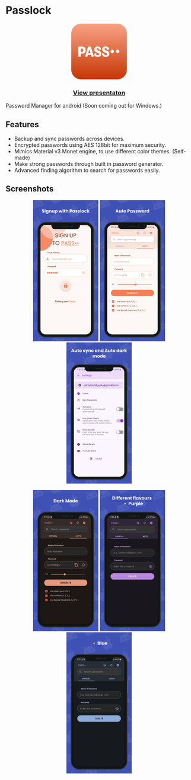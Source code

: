 # Passlock
<p align="center">
    <img src="./assets/pass.png" height="150px" width="150px" />
</p>


<h3 align="center">
    <a href="https://www.youtube.com/watch?v=EOkMDc5mZWI">
        View presentaton
    </a>
</h3>
Password Manager for android (Soon coming out for Windows.)

## Features
* Backup and sync passwords across devices.
* Encrypted passwords using AES 128bit for maximum security.
* Mimics Material v3 Monet engine, to use different color themes. (Self-made)
* Make strong passwords through built in password generator.
* Advanced finding algorithm to search for passwords easily.

## Screenshots

<p align="center">
    <img src="./screenshots/1.png" 
    height = "380px"/>
    <img src="./screenshots/2.png"
    height = "380px"/>
    <img src="./screenshots/4.png"
    height = "380px"/>
</p>
<p align="center">
    <img src="./screenshots/5.png"
    height = "380px"/>
    <img src="./screenshots/6.png"
    height = "380px"/>
    <img src="./screenshots/7.png"
    height = "380px"/>
</p>
